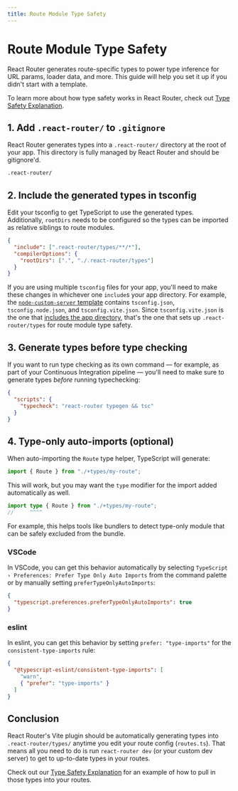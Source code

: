 ```yaml
---
title: Route Module Type Safety
---
```


# Route Module Type Safety

React Router generates route-specific types to power type inference for URL params, loader data, and more.
This guide will help you set it up if you didn't start with a template.

To learn more about how type safety works in React Router, check out [Type Safety Explanation](../explanation/type-safety).

## 1. Add `.react-router/` to `.gitignore`

React Router generates types into a `.react-router/` directory at the root of your app. This directory is fully managed by React Router and should be gitignore'd.

```txt
.react-router/
```

## 2. Include the generated types in tsconfig

Edit your tsconfig to get TypeScript to use the generated types. Additionally, `rootDirs` needs to be configured so the types can be imported as relative siblings to route modules.

```json filename=tsconfig.json
{
  "include": [".react-router/types/**/*"],
  "compilerOptions": {
    "rootDirs": [".", "./.react-router/types"]
  }
}
```

If you are using multiple `tsconfig` files for your app, you'll need to make these changes in whichever one `include`s your app directory.
For example, the [`node-custom-server` template](https://github.com/remix-run/react-router-templates/tree/390fcec476dd336c810280479688fe893da38713/node-custom-server) contains `tsconfig.json`, `tsconfig.node.json`, and `tsconfig.vite.json`. Since `tsconfig.vite.json` is the one that [includes the app directory](https://github.com/remix-run/react-router-templates/blob/390fcec476dd336c810280479688fe893da38713/node-custom-server/tsconfig.vite.json#L4-L6), that's the one that sets up `.react-router/types` for route module type safety.

## 3. Generate types before type checking

If you want to run type checking as its own command — for example, as part of your Continuous Integration pipeline — you'll need to make sure to generate types _before_ running typechecking:

```json
{
  "scripts": {
    "typecheck": "react-router typegen && tsc"
  }
}
```

## 4. Type-only auto-imports (optional)

When auto-importing the `Route` type helper, TypeScript will generate:

```ts filename=app/routes/my-route.tsx
import { Route } from "./+types/my-route";
```

This will work, but you may want the `type` modifier for the import added automatically as well.

```ts filename=app/routes/my-route.tsx
import type { Route } from "./+types/my-route";
//     ^^^^
```

For example, this helps tools like bundlers to detect type-only module that can be safely excluded from the bundle.

### VSCode

In VSCode, you can get this behavior automatically by selecting `TypeScript › Preferences: Prefer Type Only Auto Imports` from the command palette or by manually setting `preferTypeOnlyAutoImports`:

```json filename=.vscode/settings.json
{
  "typescript.preferences.preferTypeOnlyAutoImports": true
}
```

### eslint

In eslint, you can get this behavior by setting `prefer: "type-imports"` for the `consistent-type-imports` rule:

```json
{
  "@typescript-eslint/consistent-type-imports": [
    "warn",
    { "prefer": "type-imports" }
  ]
}
```

## Conclusion

React Router's Vite plugin should be automatically generating types into `.react-router/types/` anytime you edit your route config (`routes.ts`).
That means all you need to do is run `react-router dev` (or your custom dev server) to get to up-to-date types in your routes.

Check out our [Type Safety Explanation](../explanation/type-safety) for an example of how to pull in those types into your routes.
